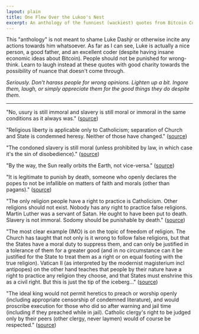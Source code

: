 ```yaml
---
layout: plain
title: One Flew Over the Lukoo's Nest
excerpt: An anthology of the funniest (wackiest) quotes from Bitcoin Core developer Luke Dashjr. Presented with no ill will and only good cheer towards our Catholic friend.
---
```


This "anthology" is not meant to shame Luke Dashjr or otherwise incite any actions towards him whatsoever. As far as I can see, Luke is actually a nice person, a good father, and an excellent coder (despite having insane economic ideas about Bitcoin). People should not be punished for wrong-think. Learn to laugh instead at these quotes with good charity towards the possibility of nuance that doesn't come through.

*Seriously. Don't harass people for wrong opinions. Lighten up a bit. Ingore them, laugh, or simply appreciate them for the good things they do despite them.*

---

"No, usury is still immoral and slavery is still moral or immoral in the same conditions as it always was." ([source](https://www.reddit.com/r/DebateReligion/comments/44jj4y/i_went_to_catholic_schools_from_preschool_to/czqw8tw?utm_source=share&utm_medium=web2x&context=3))

"Religious liberty is applicable only to Catholicism; separation of Church and State is condemned heresy. Neither of those have changed." ([source](https://www.reddit.com/r/DebateReligion/comments/44jj4y/i_went_to_catholic_schools_from_preschool_to/czqwmje?utm_source=share&utm_medium=web2x&context=3))

"The condoned slavery is still moral (unless prohibited by law, in which case it's the sin of disobedience)." ([source](https://www.reddit.com/r/DebateReligion/comments/44jj4y/i_went_to_catholic_schools_from_preschool_to/czqwmje?utm_source=share&utm_medium=web2x&context=3))

"By the way, the Sun really orbits the Earth, not vice-versa." ([source](http://forums3.armagetronad.net/viewtopic.php?t=19038))

"It is legitimate to punish by death, someone who openly declares the popes to not be infallible on matters of faith and morals (other than pagans)." ([source](https://gist.github.com/AgoristRadio/5803075))

"The only religion people have a right to practice is Catholicism. Other religions should not exist. Nobody has any right to practice false religions. Martin Luther was a servant of Satan. He ought to have been put to death. Slavery is not immoral. Sodomy should be punishable by death." ([source](https://np.reddit.com/r/bitcoin_uncensored/comments/492ztl/lukejr_the_only_religion_people_have_a_right_to/)) 

"The most clear example (IMO) is on the topic of freedom of religion. The Church has taught that not only is it wrong to follow false religions, but that the States have a moral duty to suppress them, and can only be justified in a tolerance of them for a greater good (and in no circumstance can it be justified for the State to treat them as a right or on equal footing with the true religion). Vatican II (as interpreted by the modernist magisterium incl antipopes) on the other hand teaches that people by their nature have a right to practice any religion they choose, and that States must enshrine this as a civil right. But this is just the tip of the iceberg..." ([source](https://www.reddit.com/r/DebateACatholic/comments/30qmzg/is_sedevacantism_heretical_or_simply_schismatic/cpv06c8/?utm_source=reddit&utm_medium=web2x&context=3))

"The ideal king would not permit heretics to preach or worship openly (including appropriate censorship of condemned literature), and would proscribe execution for those who did so after warning and jail time (including if they preached while in jail). Catholic clergy's right to be judged only by their peers (other clergy, never laymen) would of course be respected." ([source](https://www.reddit.com/r/Catholicism/comments/3qvebr/free_friday_what_would_be_for_you_the_ideal/cwj33ke))
